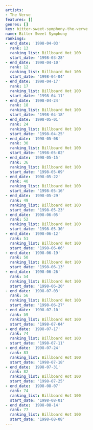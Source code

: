 ```yaml
---
artists:
- The Verve
features: []
genres: []
key: bitter-sweet-symphony-the-verve
name: Bitter Sweet Symphony
rankings:
- end_date: '1998-04-03'
  rank: 13
  ranking_list: Billboard Hot 100
  start_date: '1998-03-28'
- end_date: '1998-04-10'
  rank: 12
  ranking_list: Billboard Hot 100
  start_date: '1998-04-04'
- end_date: '1998-04-17'
  rank: 17
  ranking_list: Billboard Hot 100
  start_date: '1998-04-11'
- end_date: '1998-04-24'
  rank: 18
  ranking_list: Billboard Hot 100
  start_date: '1998-04-18'
- end_date: '1998-05-01'
  rank: 24
  ranking_list: Billboard Hot 100
  start_date: '1998-04-25'
- end_date: '1998-05-08'
  rank: 30
  ranking_list: Billboard Hot 100
  start_date: '1998-05-02'
- end_date: '1998-05-15'
  rank: 36
  ranking_list: Billboard Hot 100
  start_date: '1998-05-09'
- end_date: '1998-05-22'
  rank: 40
  ranking_list: Billboard Hot 100
  start_date: '1998-05-16'
- end_date: '1998-05-29'
  rank: 49
  ranking_list: Billboard Hot 100
  start_date: '1998-05-23'
- end_date: '1998-06-05'
  rank: 52
  ranking_list: Billboard Hot 100
  start_date: '1998-05-30'
- end_date: '1998-06-12'
  rank: 51
  ranking_list: Billboard Hot 100
  start_date: '1998-06-06'
- end_date: '1998-06-19'
  rank: 50
  ranking_list: Billboard Hot 100
  start_date: '1998-06-13'
- end_date: '1998-06-26'
  rank: 54
  ranking_list: Billboard Hot 100
  start_date: '1998-06-20'
- end_date: '1998-07-03'
  rank: 56
  ranking_list: Billboard Hot 100
  start_date: '1998-06-27'
- end_date: '1998-07-10'
  rank: 59
  ranking_list: Billboard Hot 100
  start_date: '1998-07-04'
- end_date: '1998-07-17'
  rank: 74
  ranking_list: Billboard Hot 100
  start_date: '1998-07-11'
- end_date: '1998-07-24'
  rank: 83
  ranking_list: Billboard Hot 100
  start_date: '1998-07-18'
- end_date: '1998-07-31'
  rank: 82
  ranking_list: Billboard Hot 100
  start_date: '1998-07-25'
- end_date: '1998-08-07'
  rank: 74
  ranking_list: Billboard Hot 100
  start_date: '1998-08-01'
- end_date: '1998-08-14'
  rank: 77
  ranking_list: Billboard Hot 100
  start_date: '1998-08-08'
---
```


